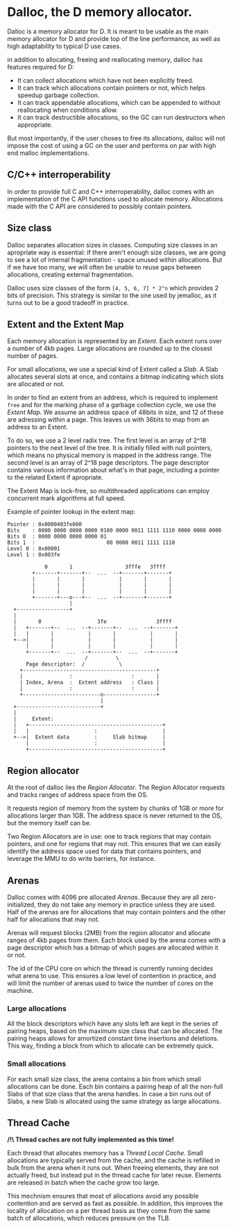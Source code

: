 # Dalloc, the D memory allocator.

Dalloc is a memory allocator for D. It is meant to be usable as the main memory
allocator for D and provide top of the line performance, as well as high
adaptability to typical D use cases.

in addition to allocating, freeing and reallocating memory, dalloc has features
required for D:

- It can collect allocations which have not been explicitly freed.
- It can track which allocations contain pointers or not, which helps speedup
  garbage collection.
- It can track appendable allocations, which can be appended to without
  reallocating when conditions allow.
- It can track destructible allocations, so the GC can run destructors when
  appropriate.

But most importantly, if the user choses to free its allocations, dalloc will
not impose the cost of using a GC on the user and performs on par with high end
malloc implementations.

## C/C++ interroperability

In order to provide full C and C++ interroperability, dalloc comes with an
implementation of the C API functions used to allocate memory. Allocations made
with the C API are considered to possibly contain pointers.

## Size class

Dalloc separates allocation sizes in classes. Computing size classes in an
apropriate way is essential: if there aren't enough size classes, we are going to
see a lot of internal fragmentation - space unused within allocations.
But if we have too many, we will often be unable to reuse gaps
between allocations, creating external fragmentation.

Dalloc uses size classes of the form `[4, 5, 6, 7] * 2^n` which provides 2 bits
of precision. This strategy is similar to the one used by jemalloc, as it turns
out to be a good tradeoff in practice.

## Extent and the Extent Map

Each memory allocation is represented by an *Extent*. Each extent runs over a
number of 4kb pages. Large allocations are rounded up to the closest number of
pages.

For small allocations, we use a special kind of Extent called a *Slab*. A Slab
allocates several slots at once, and contains a bitmap indicating which slots
are allocated or not.

In order to find an extent from an address, which is required to implement
`free` and for the marking phase of a garbage collection cycle, we use the
*Extent Map*. We assume an address space of 48bits in size, and 12 of these are
adressing within a page. This leaves us with 36bits to map from an address to an
Extent.

To do so, we use a 2 level radix tree. The first level is an array of 2^18
pointers to the next level of the tree. It is initially filled with null
pointers, which means no physical memory is mapped in the address range. The
second level is an array of 2^18 page descriptors. The page descriptor contains
various information about what's in that page, including a pointer to the related
Extent if apropriate.

The Extent Map is lock-free, so multithreaded applications can employ concurrent
mark algorithms at full speed.

Example of pointer lookup in the extent map:

```
Pointer : 0x0000403fe000
Bits    : 0000 0000 0000 0000 0100 0000 0011 1111 1110 0000 0000 0000
Bits 0  : 0000 0000 0000 0000 01
Bits 1  :                       00 0000 0011 1111 1110
Level 0 : 0x00001
Level 1 : 0x003fe 

            0       1                 3fffe   3ffff
        +-------+-------+--  ...  --+-------+-------+
        |       |       |           |       |       |
        |       |       |           |       |       |
        |       |       |           |       |       |
        +-------+---o---+--  ...  --+-------+-------+
                    |
  +-----------------+
  |
  |       0                  3fe                3ffff
  |   +-------+--  ...  --+-------+--  ...  --+-------+
  |   |       |           |       |           |       |
  +-->|       |           |       |           |       |
      |       |           |       |           |       |
      +-------+--  ...  --+-------+--  ...  --+-------+
                         /         \
      Page descriptor:  /           \
    +-------------------------------------------+
    |               :                   :       |
    | Index, Arena  :  Extent address   : Class |
    |               :                   :       |
    +-------------------------o-----------------+
                              |
  +---------------------------+
  |
  |     Extent:
  |   +-------------------------------------------+
  |   |                     :                     |
  +-->|  Extent data        :     Slab bitmap     |
      |                     :                     |
      +-------------------------------------------+
```

## Region allocator

At the root of dalloc lies the *Region Allocator*. The Region Allocator
requests and tracks ranges of address space from the OS.

It requests region of memory from the system by chunks of 1GB or more for
allocations larger than 1GB. The address space is never returned to the OS, but
the memory itself can be.

Two Region Allocators are in use: one to track regions that may contain pointers,
and one for regions that may not. This ensures that we can easily identify the
address space used for data that contains pointers, and leverage the MMU to do
write barriers, for instance.

## Arenas

Dalloc comes with 4096 pre allocated *Arenas*. Because they are all
zero-initialized, they do not take any memory in practice unless they are used.
Half of the arenas are for allocations that may contain pointers and the other half
for allocations that may not.

Arenas will request blocks (2MB) from the region allocator and allocate ranges
of 4kb pages from them. Each block used by the arena comes with a page
descriptor which has a bitmap of which pages are allocated within it or not.

The id of the CPU core on which the thread is currently running decides what
arena to use. This ensures a low level of contention in practice, and will limit
the number of arenas used to twice the number of cores on the machine.

### Large allocations

All the block descriptors which have any slots left are kept in the series of
pairing heaps, based on the maximum size class that can be allocated. The
pairing heaps allows for amortized constant time insertions and deletions. This
way, finding a block from which to allocate can be extremely quick.

### Small allocations

For each small size class, the arena contains a bin from which small allocations
can be done. Each bin contains a pairing heap of all the non-full Slabs of that
size class that the arena handles. In case a bin runs out of Slabs, a new Slab is
allocated using the same strategy as large allocations.

## Thread Cache

**/!\ Thread caches are not fully implemented as this time!**

Each thread that allocates memory has a *Thread Local Cache*. Small allocations
are typically served from the cache, and the cache is refilled in bulk from the
arena when it runs out. When freeing elements, they are not actually freed, but
instead put in the thread cache for later reuse. Elements are released in batch
when the cache grow too large.

This mechnism ensures that most of allocations avoid any possible contention and
are served as fast as possible. In addition, this improves the locality of
allocation on a per thread basis as they come from the same batch of
allocations, which reduces pressure on the TLB.
